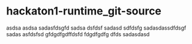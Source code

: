 # hackaton1-runtime_git-source
asdsa
asdsa
sadasfdsgfd
sadsa
dsfdsf
sadasd
sdfdsfg
sadasdassdfdsgf
sadas
asfdsfsd
gfdgdfgdffdsfd
fdgdfgdfg
dfds
sadasdasd
